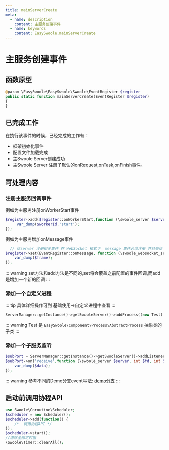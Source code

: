 ```yaml
---
title: mainServerCreate
meta:
  - name: description
    content: 主服务创建事件
  - name: keywords
    content: EasySwoole,mainServerCreate
---
```

# 主服务创建事件

## 函数原型

```php
@param \EasySwoole\EasySwoole\Swoole\EventRegister $register
public static function mainServerCreate(EventRegister $register)
{
}
```

## 已完成工作

在执行该事件的时候，已经完成的工作有：

- 框架初始化事件
- 配置文件加载完成
- 主Swoole Server创建成功
- 主Swoole Server 注册了默认的onRequest,onTask,onFinish事件。

## 可处理内容

### 注册主服务回调事件

例如为主服务注册onWorkerStart事件

```php
$register->add($register::onWorkerStart,function (\swoole_server $server,int $workerId){
     var_dump($workerId.'start');
});
```

例如为主服务增加onMessage事件

```php
  // 给server 注册相关事件 在 WebSocket 模式下  message 事件必须注册 并且交给 
$register->set(EventRegister::onMessage, function (\swoole_websocket_server $server, \swoole_websocket_frame $frame) {
    var_dump($frame);
});
```

::: warning 
set方法和add方法是不同的,set将会覆盖之前配置的事件回调,而add是增加一个新的回调
:::

### 添加一个自定义进程

::: tip
具体详细操作可到 基础使用->自定义进程中查看
:::

```php
ServerManager::getInstance()->getSwooleServer()->addProcess((new Test('test_process'))->getProcess());
```

::: warning 
Test 是 `EasySwoole\Component\Process\AbstractProcess` 抽象类的子类
:::

### 添加一个子服务监听

```php
$subPort = ServerManager::getInstance()->getSwooleServer()->addListener('0.0.0.0',9503,SWOOLE_TCP);
$subPort->on('receive',function (\swoole_server $server, int $fd, int $reactor_id, string $data){
    var_dump($data);
});
```


::: warning 
参考不同的Demo分支event写法: [demo分支](https://github.com/easy-swoole/demo/branches)
:::

## 启动前调用协程API
```php
use Swoole\Coroutine\Scheduler;
$scheduler = new Scheduler();
$scheduler->add(function() {
    /*  调用协程API */
});
$scheduler->start();
//清除全部定时器
\Swoole\Timer::clearAll();
```